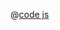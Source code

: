 <ClientOnly>
  <common-code-view name="service-wms" :is-code-view="false"/>
</ClientOnly>

@[code js](../.vuepress/snippet/service/wms.js)
